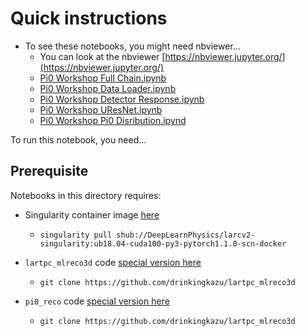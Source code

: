 # Quick instructions

* To see these notebooks, you might need nbviewer...
  - You can look at the nbviewer [https://nbviewer.jupyter.org/](https://nbviewer.jupyter.org/)
  - [Pi0 Workshop Full Chain.ipynb](https://nbviewer.jupyter.org/github/DeepLearnPhysics/2019-09-CSUWorkshop/blob/master/drielsma/Pi0%20Workshop%20Full%20Chain.ipynb)
  - [Pi0 Workshop Data Loader.ipynb](https://nbviewer.jupyter.org/github/DeepLearnPhysics/2019-09-CSUWorkshop/blob/master/drielsma/Pi0%20Workshop%20Data%20Loader.ipynb)
  - [Pi0 Workshop Detector Response.ipynb](https://nbviewer.jupyter.org/github/DeepLearnPhysics/2019-09-CSUWorkshop/blob/master/drielsma/Pi0%20Workshop%20Detector%20Response.ipynb)
  - [Pi0 Workshop UResNet.ipynb](https://nbviewer.jupyter.org/github/DeepLearnPhysics/2019-09-CSUWorkshop/blob/master/drielsma/Pi0%20Workshop%20UResNet.ipynb)
  - [Pi0 Workshop Pi0 Disribution.ipynd](https://nbviewer.jupyter.org/github/DeepLearnPhysics/2019-09-CSUWorkshop/blob/master/drielsma/Pi0%20Workshop%20Pi0%20Distribution.ipynb)
  
To run this notebook, you need...

## Prerequisite 
Notebooks in this directory requires:

* Singularity container image [here](https://singularity-hub.org/containers/10509)
  - `singularity pull shub://DeepLearnPhysics/larcv2-singularity:ub18.04-cuda100-py3-pytorch1.1.0-scn-docker`

* `lartpc_mlreco3d` code [special version here](https://github.com/drinkingkazu/lartpc_mlreco3d)
  - `git clone https://github.com/drinkingkazu/lartpc_mlreco3d`

* `pi0_reco` code [special version here](https://github.com/francois-drielsma/pi0_reco)
  - `git clone https://github.com/drinkingkazu/lartpc_mlreco3d`
